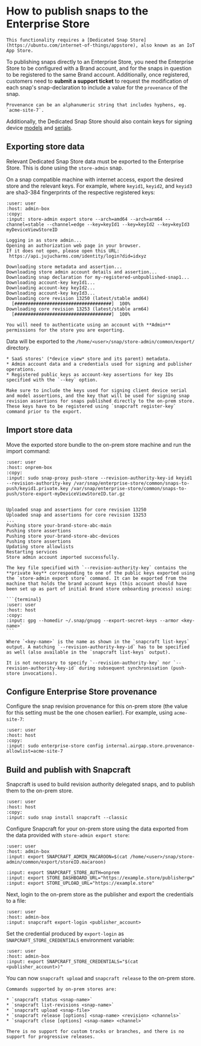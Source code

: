# How to publish snaps to the Enterprise Store

```{warning}
This functionality requires a [Dedicated Snap Store](https://ubuntu.com/internet-of-things/appstore), also known as an IoT App Store.
```

To publishing snaps directly to an Enterprise Store, you need the Enterprise Store
to be configured with a Brand account, and for the snaps in question to be
registered to the same Brand account. Additionally, once registered, customers
need to **submit a support ticket** to request the modification of each snap's
snap-declaration to include a value for the `provenance` of the snap.

```{note}
Provenance can be an alphanumeric string that includes hyphens, eg. `acme-site-7`.
```

Additionally, the Dedicated Snap Store should also contain keys for signing
device [models](https://ubuntu.com/core/docs/reference/assertions/model) and
[serials](https://ubuntu.com/core/docs/reference/assertions/serial).

## Exporting store data

Relevant Dedicated Snap Store data must be exported to the Enterprise Store. This
is done using the `store-admin` snap.

On a snap compatible machine with internet access, export the desired store and
the relevant keys. For example, where `keyid1`, `keyid2`, and `keyid3` are
sha3-384 fingerprints of the respective registered keys:

```{terminal}
:user: user
:host: admin-box
:copy:
:input: store-admin export store --arch=amd64 --arch=arm64 --channel=stable --channel=edge --key=keyId1 --key=keyId2 --key=keyId3 myDeviceViewStoreID

Logging in as store admin...
Opening an authorization web page in your browser.
If it does not open, please open this URL:
 https://api.jujucharms.com/identity/login?did=idxyz

Downloading store metadata and assertion...
Downloading store admin account details and assertion...
Downloading snap declaration for my-registered-unbpublished-snap1...
Downloading account-key keyId1...
Downloading account-key keyId2...
Downloading account-key keyId3...
Downloading core revision 13250 (latest/stable amd64)
  [####################################]  100%          
Downloading core revision 13253 (latest/stable arm64)
  [####################################]  100% 
```

```{note}
You will need to authenticate using an account with **Admin** permissions for the store you are exporting.
```

Data will be exported to the `/home/<user>/snap/store-admin/common/export/` directory.

```{dropdown} Exported data
* SaaS stores' (*device view* store and its parent) metadata.
* Admin account data and a credentials used for signing and publisher operations.
* Registered public keys as account-key assertions for key IDs specified with the `--key` option.
```

```{warning}
Make sure to include the keys used for signing client device serial and model assertions, and the key that will be used for signing snap revision assertions for snaps published directly to the on-prem store. These keys have to be registered using `snapcraft register-key` command prior to the export.
```

## Import store data

Move the exported store bundle to the on-prem store machine and run the import command:

```{terminal}
:user: user
:host: onprem-box
:copy:
:input: sudo snap-proxy push-store --revision-authority-key-id keyid1 --revision-authority-key /var/snap/enterprise-store/common/snaps-to-push/keyid1.private.key /var/snap/enterprise-store/common/snaps-to-push/store-export-myDeviceViewStoreID.tar.gz


Uploaded snap and assertions for core revision 13250
Uploaded snap and assertions for core revision 13253
...
Pushing store your-brand-store-abc-main
Pushing store assertions
Pushing store your-brand-store-abc-devices
Pushing store assertions
Updating store allowlists 
Restarting services
Store admin account imported successfully.
```

````{note}
The key file specified with `--revision-authority-key` contains the **private key** corresponding to one of the public keys exported using the `store-admin export store` command. It can be exported from the machine that holds the brand account keys (this account should have been set up as part of initial Brand store onboarding process) using:

```{terminal}
:user: user
:host: host
:copy:
:input: gpg --homedir ~/.snap/gnupg --export-secret-keys --armor <key-name>`
```

Where `<key-name>` is the name as shown in the `snapcraft list-keys` output. A matching `--revision-authority-key-id` has to be specified as well (also available in the `snapcraft list-keys` output).

It is not necessary to specify `--revision-authority-key` nor `--revision-authority-key-id` during subsequent synchronisation (push-store invocations).
````

## Configure Enterprise Store provenance

Configure the snap revision provenance for this on-prem store (the value for this setting must be the one chosen earlier). For example, using `acme-site-7`:

```{terminal}
:user: user
:host: host
:copy:
:input: sudo enterprise-store config internal.airgap.store.provenance-allowlist=acme-site-7
```

## Build and publish with Snapcraft

Snapcraft is used to build revision authority delegated snaps, and to publish them to the on-prem store.


```{terminal}
:user: user
:host: host
:copy:
:input: sudo snap install snapcraft --classic
```

Configure Snapcraft for your on-prem store using the data exported from the data provided with `store-admin export store`:

```{terminal}
:user: user
:host: admin-box
:input: export SNAPCRAFT_ADMIN_MACAROON=$(cat /home/<user>/snap/store-admin/common/export/storeID.macaroon)

:input: export SNAPCRAFT_STORE_AUTH=onprem
:input: export STORE_DASHBOARD_URL="https://example.store/publishergw"
:input: export STORE_UPLOAD_URL="https://example.store"
```

Next, login to the on-prem store as the publisher and export the credentials to a file:


```{terminal}
:user: user
:host: admin-box
:input: snapcraft export-login <publisher_account>
```

Set the credential produced by `export-login` as `SNAPCRAFT_STORE_CREDENTIALS` environment variable:

```{terminal}
:user: user
:host: admin-box
:input: export SNAPCRAFT_STORE_CREDENTIALS="$(cat <publisher_account>)"
```

You can now `snapcraft upload` and `snapcraft release` to the on-prem store.

```{note}
Commands supported by on-prem stores are:

* `snapcraft status <snap-name>`
* `snapcraft list-revisions <snap-name>`
* `snapcraft upload <snap-file>`
* `snapcraft release [options] <snap-name> <revision> <channels>`
* `snapcraft close [options] <snap-name> <channel>`
```

```{warning}
There is no support for custom tracks or branches, and there is no support for progressive releases.
```